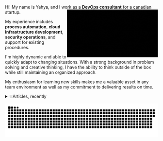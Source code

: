 Hi! My name is Yahya, and I work as a **DevOps consultant** for a canadian startup. <img src="3DTOUCH.gif" align="right" width="300" >

My experience includes **process automation**, **cloud infrastructure development**, **security operations**, and support for existing procedures.

I'm highly dynamic and able to quickly adapt to changing situations. With a strong background in problem solving and creative thinking, I have the ability to think outside of the box while still maintaining an organized approach.

My enthusiasm for learning new skills makes me a valuable asset in any team environment as well as my commitment to delivering results on time.
<details>
<summary> 💡Articles, recently

</summary>
  
- [YAML Ain’t Markup Language](https://blog.yahya-abulhaj.dev/yaml-aint-markup-language)  
  
- [KUBERNETES | The Containers Orchestration Engine](https://blog.yahya-abulhaj.dev/kubernetes-the-containers-orchestration-engine)  
  
- [Why Skype for Business is Good for You ](https://blog.yahya-abulhaj.dev/why-skype-for-business-is-good-for-you)  

- [Let's Explain a Pipeline](https://blog.yahya-abulhaj.dev/lets-explain-a-pipeline)  

  

> ❝In real open source, you have the right to control your own destiny.❞ -Linus Torvalds

</details>



<a href=#><img align="right" src="contributions.svg"></a>
